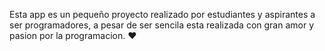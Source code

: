 Esta app es un pequeño proyecto realizado por estudiantes y aspirantes a ser programadores, a pesar de ser sencila esta realizada con gran amor y pasion por la programacion. ❤️

